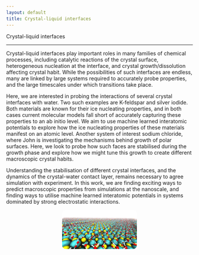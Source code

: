 ```yaml
---
layout: default
title: Crystal-liquid interfaces
---
```


<div class = "pageheadline" > Crystal-liquid interfaces</div>
<hr class="custom-hr"> 

Crystal-liquid interfaces play important roles in many families of chemical processes, including catalytic reactions of the crystal surface, heterogeneous nucleation at the interface, and crystal growth/dissolution affecting crystal habit. While the possibilities of such interfaces are endless, many are linked by large systems required to accurately probe properties, and the large timescales under which transitions take place.

Here, we are interested in probing the interactions of several crystal interfaces with water. Two such examples are K-feldspar and silver iodide. Both materials are known for their ice nucleating properties, and in both cases current molecular models fall short of accurately capturing these properties to an ab initio level. We aim to use machine learned interatomic potentials to explore how the ice nucleating properties of these materials manifest on an atomic level.
Another system of interest sodium chloride, where John is investigating the mechanisms behind growth of polar surfaces. Here, we look to probe how such faces are stabilised during the growth phase and explore how we might tune this growth to create different macroscopic crystal habits.

Understanding the stabilisation of different crystal interfaces, and the dynamics of the crystal-water contact layer, remains necessary to agree simulation with experiment. In this work, we are finding exciting ways to predict macroscopic properties from simulations at the nanoscale, and finding ways to utilise machine learned interatomic potentials in systems dominated by strong electrostatic interactions.

<div style="text-align: center;">
<img src="/research/crystalsurface.png" style="width: 40%; height: auto;border-radius:10px;" />
</div>
